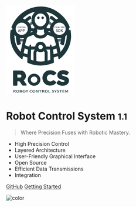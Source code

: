 ![logo](_media/icon.svg)

# Robot Control System <small>1.1</small>

> Where Precision Fuses with Robotic Mastery.

- High Precision Control
- Layered Architecture
- User-Friendly Graphical Interface
- Open Source
- Efficient Data Transmissions
- Integration

[GitHub](https://github.com/FFTAI/fftai.github.io)
[Getting Started](concepts/about_gr1.md)

<!-- background color -->

![color](#bfe8f9)